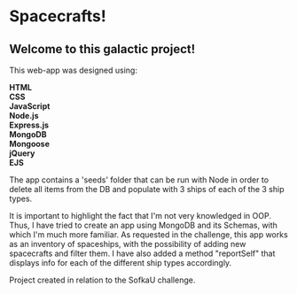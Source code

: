 # Spacecrafts!

## Welcome to this galactic project!

This web-app was designed using: 

**HTML**\
**CSS**\
**JavaScript**\
**Node.js**\
**Express.js**\
**MongoDB**\
**Mongoose**\
**jQuery**\
**EJS**

The app contains a 'seeds' folder that can be run with Node in order to delete all items from the DB and populate with 3 ships of each of the 3 ship types.

It is important to highlight the fact that I'm not very knowledged in OOP. Thus, I have tried to create an app using MongoDB and its Schemas, with which I'm much more familiar. As requested in the challenge, this app works as an inventory of spaceships, with the possibility of adding new spacecrafts and filter them. I have also added a method "reportSelf" that displays info for each of the different ship types accordingly. 

Project created in relation to the SofkaU challenge.



